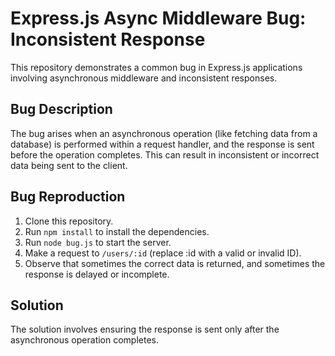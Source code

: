 # Express.js Async Middleware Bug: Inconsistent Response

This repository demonstrates a common bug in Express.js applications involving asynchronous middleware and inconsistent responses.

## Bug Description
The bug arises when an asynchronous operation (like fetching data from a database) is performed within a request handler, and the response is sent before the operation completes.  This can result in inconsistent or incorrect data being sent to the client.

## Bug Reproduction
1. Clone this repository.
2. Run `npm install` to install the dependencies.
3. Run `node bug.js` to start the server.
4. Make a request to `/users/:id` (replace :id with a valid or invalid ID).
5. Observe that sometimes the correct data is returned, and sometimes the response is delayed or incomplete.

## Solution
The solution involves ensuring the response is sent only after the asynchronous operation completes.